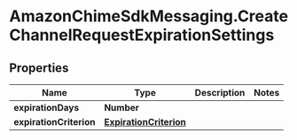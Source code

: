 # AmazonChimeSdkMessaging.CreateChannelRequestExpirationSettings

## Properties

Name | Type | Description | Notes
------------ | ------------- | ------------- | -------------
**expirationDays** | **Number** |  | 
**expirationCriterion** | [**ExpirationCriterion**](ExpirationCriterion.md) |  | 


